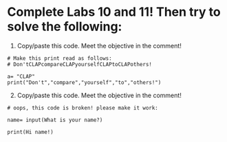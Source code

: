 # Complete Labs 10 and 11! Then try to solve the following:

1. Copy/paste this code. Meet the objective in the comment!
```
# Make this print read as follows:
# Don'tCLAPcompareCLAPyourselfCLAPtoCLAPothers!

a= "CLAP"
print("Don't","compare","yourself","to","others!")
```

2. Copy/paste this code. Meet the objective in the comment!
```
# oops, this code is broken! please make it work:

name= input(What is your name?)

print(Hi name!)
```
